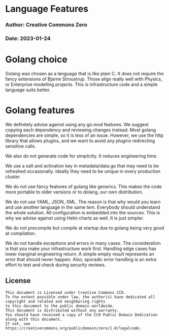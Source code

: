 # Language Features
### Author: Creative Commons Zero
### Date: 2023-01-24

# Golang choice

Golang was chosen as a language that is like plain C.
It does not require the fancy extensions of Bjarne Stroustrup.
Those align really well with Physics, or Enterprise modelling projects.
This is infrastructure code and a simple language suits better.

# Golang features

We definitely advise against using any go.mod features.
We suggest copying each dependency and reviewing changes instead.
Most golang dependencies are simple, so it is less of an issue.
However, we use the http library that allows plugins, and we want to avoid any plugins redirecting sensitive calls.

We also do not generate code for simplicity.
It reduces engineering time.

We use a salt and activation key in metadata/data.go that may need to be refreshed occasionally.
Ideally they need to be unique in every production cluster.

We do not use fancy features of golang like generics.
This makes the code more portable to older versions or to dolang, our own distribution.

We do not use YAML, JSON, XML.
The reason is that why would you learn and use another language in the same tem.
Everybody should understand the whole solution.
All configuration is embedded into the sources.
This is why we advise against using Helm charts as well. It is just simpler.

We do not precompile but compile at startup due to golang being very good at compilation.

We do not handle exceptions and errors in many cases.
The consideration is that you make your infrastructure work first.
Handling edge cases has lower marginal engineering return.
A simple empty result represents an error that should never happen.
Also, sporadic error handling is an extra effort to test and check during security reviews.

## License

```
This document is Licensed under Creative Commons CC0.
To the extent possible under law, the author(s) have dedicated all copyright and related and neighboring rights
to this document to the public domain worldwide.
This document is distributed without any warranty.
You should have received a copy of the CC0 Public Domain Dedication along with this document.
If not, see https://creativecommons.org/publicdomain/zero/1.0/legalcode.
```
